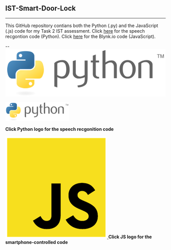 ## IST-Smart-Door-Lock
___

This GitHub repository contians both the Python (.py) and the JavaScript (.js) code for my Task 2 IST assessment.
Click [here](https://github.com/nexuspcs/IST-Smart-Door-Lock/blob/main/speechRecgontion.py) for the speech recgontion code (Python).
Click [here](https://github.com/nexuspcs/IST-Smart-Door-Lock/blob/main/doorlock.js) for the Blynk.io code (JavaScript).

--
[![](imgs/python.png)
]()


<img src="imgs/python.png" alt="python" a="https://github.com/nexuspcs/IST-Smart-Door-Lock/blob/main/speechRecgontion.py" width="200"/>



**Click Python logo for the speech recgonition code**

[![](imgs/js.png)
](https://github.com/nexuspcs/IST-Smart-Door-Lock/blob/main/doorlock.js)**Click JS logo for the smartphone-controlled code**
